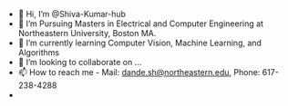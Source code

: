 - 👋 Hi, I’m @Shiva-Kumar-hub
- 👀 I’m Pursuing Masters in Electrical and Computer Engineering at Northeastern University, Boston MA.
- 🌱 I’m currently learning Computer Vision, Machine Learning, and Algorithms
- 💞️ I’m looking to collaborate on ...
- 📫 How to reach me - Mail: dande.sh@northeastern.edu, Phone: 617-238-4288
- 

<!---
Shiva-Kumar-hub/Shiva-Kumar-hub is a ✨ special ✨ repository because its `README.md` (this file) appears on your GitHub profile.
You can click the Preview link to take a look at your changes.
--->
